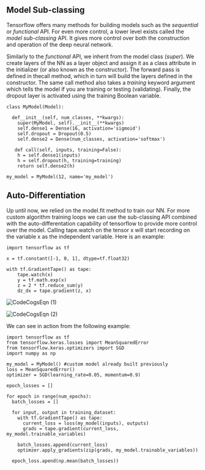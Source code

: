 ## Model Sub-classing

Tensorflow offers many methods for building models such as the *sequential* or *functional* API. For even more control, a lower level exists called the *model sub-classing* API. It gives more control over both the construction and operation of the deep neural network.

Similarly to the *functional* API, we inherit from the model class (*super*). We create layers of the NN as a layer object and assign it as a class attribute in the initializer (or also known as the constructor). The forward pass is defined in thecall method, which in turn will build the layers defined in the constructor. The same call method also takes a *training* keyword argument which tells the model if you are training or testing (validating). Finally, the dropout layer is activated using the training Boolean variable.

```
class MyModel(Model):

  def__init__(self, num_classes, **kwargs):
    super(MyModel, self).__init__(**kwargs)
    self.dense1 = Dense(16, activation='sigmoid')
    self.dropout = Dropout(0.5)
    self.dense2 = Dense(num_classes, activation='softmax')
    
   def call(self, inputs, training=False):
    h = self.dense1(inputs)
    h = self.dropout(h, training=training)
    return self.dense2(h)
    
my_model = MyModel(12, name='my_model')
```

## Auto-Differentiation

Up until now, we relied on the model.fit method to train our NN. For more custom algorithm training loops we can use the sub-classing API combined with the auto-differentation capability of tensorflow to provide more control over the model. Calling tape.watch on the tensor x will start recording on the variable x as the independent variable. Here is an example:

```
import tensorflow as tf

x = tf.constant([-1, 0, 1], dtype=tf.float32)

with tf.GradientTape() as tape:
    tape.watch(x)
    y = tf.math.exp(x)
    z = 2 * tf.reduce_sum(y)
    dz_dx = tape.gradient(z, x)
```
![CodeCogsEqn (1)](https://user-images.githubusercontent.com/57273222/98587786-a1cef380-2298-11eb-9f67-d0e54af22f5e.gif)

![CodeCogsEqn (2)](https://user-images.githubusercontent.com/57273222/98587948-e65a8f00-2298-11eb-9dd0-b92b7a56bc6d.gif)

We can see in action from the following example:

```
import tensorflow as tf
from tensorflow.keras.losses import MeanSquaredError
from tensorflow.keras.optimizers import SGD
import numpy as np

my_model = MyModel() #custom model already built previously
loss = MeanSquaredError()
optimizer = SGD(learning_rate=0.05, momentum=0.9)

epoch_losses = []

for epoch in range(num_epochs):
  batch_losses = []
  
  for input, output in training_dataset:
    with tf.GradientTape() as tape:
      current_loss = loss(my_model(inputs), outputs)
      grads = tape.gradient(current_loss, my_model.trainable_variables)
      
    batch_losses.append(current_loss)
    optimzer.apply_gradients(zip(grads, my_model.trainable_variables))
    
  epoch_loss.apend(np.mean(batch_losses))
```
